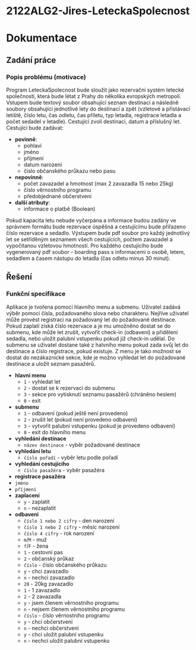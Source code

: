 # 2122ALG2-Jires-LeteckaSpolecnost

# Dokumentace
## Zadání práce 
### Popis problému (motivace)

Program LeteckaSpolecnost bude sloužit jako rezervační systém letecké společnosti, která bude létat z Prahy do několika evropských metropolí. Vstupem bude textový soubor obsahující seznam destinací a následně soubory obsahující jednotlivé lety do destinací a zpět (vzletové a přístávací letiště, číslo letu, čas odletu, čas příletu, typ letadla, registrace letadla a počet sedadel v letadle). Cestující zvolí destinaci, datum a příslušný let. Cestující bude zadávat:
- **povinně**:
  - pohlaví 
  - jméno
  - příjmení
  - datum narození
  - číslo občanského průkazu nebo pasu
- **nepovinně**:
  - počet zavazadel a hmotnost (max 2 zavazadla 15 nebo 25kg)
  - číslo věrnostního programu
  - předobjednané občerstvení
- **další atributy**:
  - informace o platbě (Boolean)

Pokud kapacita letu nebude vyčerpána a informace budou zadány ve správnem formátu bude rezervace úspěšná a cestujícímu bude přiřazeno číslo rezervace a sedadlo. Výstupem bude pdf soubor pro každý jednotlivý let se setříděným seznamem všech cestujících, počtem zavazadel a vypočítanou vzletovou hmotností. Pro každého cestujícího bude vygenerovaný pdf soubor - boarding pass s informacemi o osobě, letem, sedadlem a časem nástupu do letadla (čas odletu minus 30 minut).

## Řešení
### Funkční specifikace

Aplikace je tvořena pomocí hlavního menu a submenu. Uživatel zadává výběr pomocí čísla, požadovaného slova nebo charakteru. Nejříve uživatel může provést registraci na požadovaný let do požadované destinace. Pokud zaplatí  získá číslo rezervace a je mu umožněno dostat se do submenu, kde může let zrušit, vytvořit check-in (odbavení) a přidělení sedadla, nebo uložit palubní vstupenku pokud již check-in udělal. Do submenu se uživatel dostane také z halvního menu pokud zada svůj let do destinace a číslo registrace, pokud existuje. Z menu je tako možnost se dostat do nezákaznické sekce, kde je možno vyhledat let do požadované destinace a uložit seznam pasažérů.
- **hlavní menu**
  - `1` - vyhledat let
  - `2` - dostat se k rezervaci do submenu
  - `3` - sekce pro vytisknutí seznamu pasažérů (chráněno heslem)
  - `0` - exit
- **submenu**
  - `1` - odbavení (pokud ještě není provedeno)
  - `2` - zrušit let (pokud není provedeno odbavení)
  - `3` - vytvořit palubní vstupenku (pokud je provedeno odbavení)
  - `0` - exit do hlavního menu
- **vyhledání destinace**
  - `název destinace` - vyběr požadované destinace
- **vyhledání letu**
  - `číslo pořadí` - vyběr letu podle pořadí
- **vyhledání cestujícího**
  - `číslo pasažéra` - vyběr pasažéra
- **registrace pasažéra**
- `jméno`
- `příjmení`
- **zaplacení**
  - `y` - zaplatit
  - `n` - nezaplatit
- **odbavení**
  - `číslo 1 nebo 2 cifry` - den narození
  - `číslo 1 nebo 2 cifry` - měsíc narození
  - `číslo 4 cifry` - rok narození
  - `m`/`M` - muž
  - `f`/`F` - žena
  - `1` - cestovní pas
  - `2` - občanský průkaz
  - `číslo` - číslo občanského průkazu
  - `y` - chci zavazadlo
  - `n` - nechci zavazadlo
  - `20` - 20kg zavazadlo
  - `1` - 1 zavazadlo
  - `2` - 2 zavazadla
  - `y` - jsem členem věrnostního programu
  - `n` - nejsem členem věrnostního programu
  - `číslo` - číslo věrnostního programu
  - `y` - chci občerstvení
  - `n` - nechci občerstvení
  - `y` - chci uložit palubní vstupenku
  - `n` - nechci uložit palubní vstupenku
